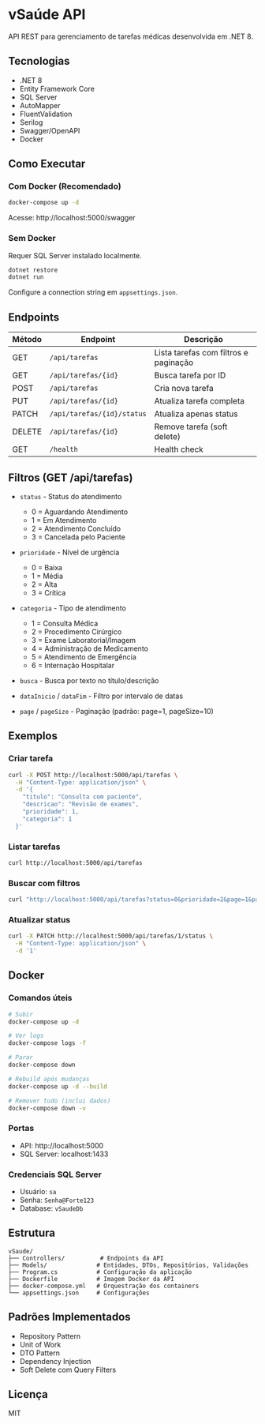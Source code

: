# vSaúde API

API REST para gerenciamento de tarefas médicas desenvolvida em .NET 8.

## Tecnologias

- .NET 8
- Entity Framework Core
- SQL Server
- AutoMapper
- FluentValidation
- Serilog
- Swagger/OpenAPI
- Docker

## Como Executar

### Com Docker (Recomendado)

```bash
docker-compose up -d
```

Acesse: http://localhost:5000/swagger

### Sem Docker

Requer SQL Server instalado localmente.

```bash
dotnet restore
dotnet run
```

Configure a connection string em `appsettings.json`.

## Endpoints

| Método | Endpoint | Descrição |
|--------|----------|-----------|
| GET | `/api/tarefas` | Lista tarefas com filtros e paginação |
| GET | `/api/tarefas/{id}` | Busca tarefa por ID |
| POST | `/api/tarefas` | Cria nova tarefa |
| PUT | `/api/tarefas/{id}` | Atualiza tarefa completa |
| PATCH | `/api/tarefas/{id}/status` | Atualiza apenas status |
| DELETE | `/api/tarefas/{id}` | Remove tarefa (soft delete) |
| GET | `/health` | Health check |

## Filtros (GET /api/tarefas)

- `status` - Status do atendimento
  - 0 = Aguardando Atendimento
  - 1 = Em Atendimento
  - 2 = Atendimento Concluído
  - 3 = Cancelada pelo Paciente

- `prioridade` - Nível de urgência
  - 0 = Baixa
  - 1 = Média
  - 2 = Alta
  - 3 = Crítica

- `categoria` - Tipo de atendimento
  - 1 = Consulta Médica
  - 2 = Procedimento Cirúrgico
  - 3 = Exame Laboratorial/Imagem
  - 4 = Administração de Medicamento
  - 5 = Atendimento de Emergência
  - 6 = Internação Hospitalar

- `busca` - Busca por texto no título/descrição
- `dataInicio` / `dataFim` - Filtro por intervalo de datas
- `page` / `pageSize` - Paginação (padrão: page=1, pageSize=10)

## Exemplos

### Criar tarefa

```bash
curl -X POST http://localhost:5000/api/tarefas \
  -H "Content-Type: application/json" \
  -d '{
    "titulo": "Consulta com paciente",
    "descricao": "Revisão de exames",
    "prioridade": 1,
    "categoria": 1
  }'
```

### Listar tarefas

```bash
curl http://localhost:5000/api/tarefas
```

### Buscar com filtros

```bash
curl "http://localhost:5000/api/tarefas?status=0&prioridade=2&page=1&pageSize=10"
```

### Atualizar status

```bash
curl -X PATCH http://localhost:5000/api/tarefas/1/status \
  -H "Content-Type: application/json" \
  -d '1'
```

## Docker

### Comandos úteis

```bash
# Subir
docker-compose up -d

# Ver logs
docker-compose logs -f

# Parar
docker-compose down

# Rebuild após mudanças
docker-compose up -d --build

# Remover tudo (inclui dados)
docker-compose down -v
```

### Portas

- API: http://localhost:5000
- SQL Server: localhost:1433

### Credenciais SQL Server

- Usuário: `sa`
- Senha: `Senha@Forte123`
- Database: `vSaudeDb`

## Estrutura

```
vSaude/
├── Controllers/          # Endpoints da API
├── Models/              # Entidades, DTOs, Repositórios, Validações
├── Program.cs           # Configuração da aplicação
├── Dockerfile           # Imagem Docker da API
├── docker-compose.yml   # Orquestração dos containers
└── appsettings.json     # Configurações
```

## Padrões Implementados

- Repository Pattern
- Unit of Work
- DTO Pattern
- Dependency Injection
- Soft Delete com Query Filters

## Licença

MIT
